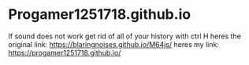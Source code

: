# Progamer1251718.github.io
If sound does not work get rid of all of your history with ctrl H
heres the original link: https://blaringnoises.github.io/M64js/ heres my link: https://progamer1251718.github.io/ 
